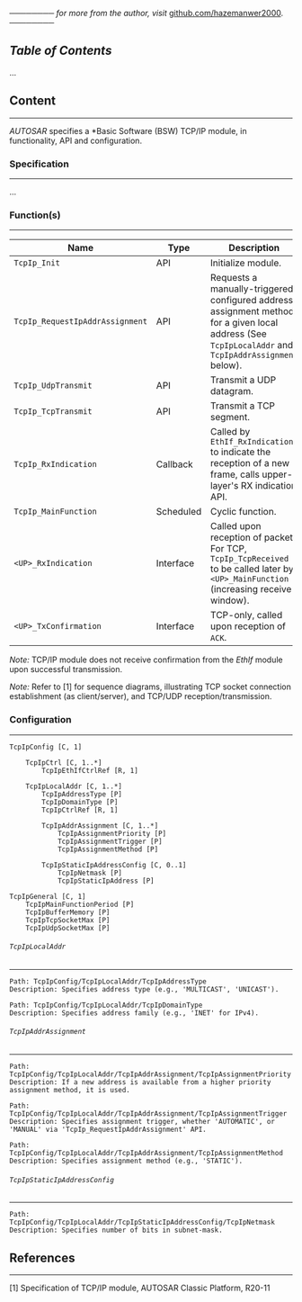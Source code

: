 ──────── *for more from the author, visit* [github.com/hazemanwer2000](https://github.com/hazemanwer2000). ────────
## *Table of Contents*
...
## Content
---
*AUTOSAR* specifies a *Basic Software (BSW) TCP/IP module, in functionality, API and configuration.
### Specification
---
...
### Function(s)
---

| Name                            | Type      | Description                                                                                                                                           |
| ------------------------------- | --------- | ----------------------------------------------------------------------------------------------------------------------------------------------------- |
| `TcpIp_Init`                    | API       | Initialize module.                                                                                                                                    |
| `TcpIp_RequestIpAddrAssignment` | API       | Requests a manually-triggered, configured address assignment method for a given local address (See `TcpIpLocalAddr` and `TcpIpAddrAssignment` below). |
| `TcpIp_UdpTransmit`             | API       | Transmit a UDP datagram.                                                                                                                              |
| `TcpIp_TcpTransmit`             | API       | Transmit a TCP segment.                                                                                                                               |
| `TcpIp_RxIndication`            | Callback  | Called by `EthIf_RxIndication` to indicate the reception of a new frame, calls upper-layer's RX indication API.                                       |
| `TcpIp_MainFunction`            | Scheduled | Cyclic function.                                                                                                                                      |
| `<UP>_RxIndication`             | Interface | Called upon reception of packet. For TCP, `TcpIp_TcpReceived` to be called later by `<UP>_MainFunction` (increasing receive window).                  |
| `<UP>_TxConfirmation`           | Interface | TCP-only, called upon reception of `ACK`.                                                                                                             |

*Note:* TCP/IP module does not receive confirmation from the *EthIf* module upon successful transmission.

*Note:* Refer to [1] for sequence diagrams, illustrating TCP socket connection establishment (as client/server), and TCP/UDP reception/transmission.
### Configuration
---
```
TcpIpConfig [C, 1]

	TcpIpCtrl [C, 1..*]
		TcpIpEthIfCtrlRef [R, 1]

	TcpIpLocalAddr [C, 1..*]
		TcpIpAddressType [P]
		TcpIpDomainType [P]
		TcpIpCtrlRef [R, 1]

		TcpIpAddrAssignment [C, 1..*]
			TcpIpAssignmentPriority [P]
			TcpIpAssignmentTrigger [P]
			TcpIpAssignmentMethod [P]

		TcpIpStaticIpAddressConfig [C, 0..1]
			TcpIpNetmask [P]
			TcpIpStaticIpAddress [P]

TcpIpGeneral [C, 1]
	TcpIpMainFunctionPeriod [P]
	TcpIpBufferMemory [P]
	TcpIpTcpSocketMax [P]
	TcpIpUdpSocketMax [P]
```
###### `TcpIpLocalAddr`
---
```
Path: TcpIpConfig/TcpIpLocalAddr/TcpIpAddressType
Description: Specifies address type (e.g., 'MULTICAST', 'UNICAST').
```

```
Path: TcpIpConfig/TcpIpLocalAddr/TcpIpDomainType
Description: Specifies address family (e.g., 'INET' for IPv4).
```
###### `TcpIpAddrAssignment`
---
```
Path: TcpIpConfig/TcpIpLocalAddr/TcpIpAddrAssignment/TcpIpAssignmentPriority
Description: If a new address is available from a higher priority assignment method, it is used.
```

```
Path: TcpIpConfig/TcpIpLocalAddr/TcpIpAddrAssignment/TcpIpAssignmentTrigger
Description: Specifies assignment trigger, whether 'AUTOMATIC', or 'MANUAL' via 'TcpIp_RequestIpAddrAssignment' API.
```

```
Path: TcpIpConfig/TcpIpLocalAddr/TcpIpAddrAssignment/TcpIpAssignmentMethod
Description: Specifies assignment method (e.g., 'STATIC').
```
###### `TcpIpStaticIpAddressConfig`
---
```
Path: TcpIpConfig/TcpIpLocalAddr/TcpIpStaticIpAddressConfig/TcpIpNetmask
Description: Specifies number of bits in subnet-mask.
```
## References
---
[1] Specification of TCP/IP module, AUTOSAR Classic Platform, R20-11